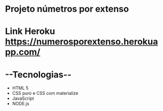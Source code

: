 # Projeto númetros por extenso
# Link Heroku https://numerosporextenso.herokuapp.com/

# --Tecnologias--
- HTML 5
- CSS puro e CSS com materialize
- JavaScript
- NODE.js
 
